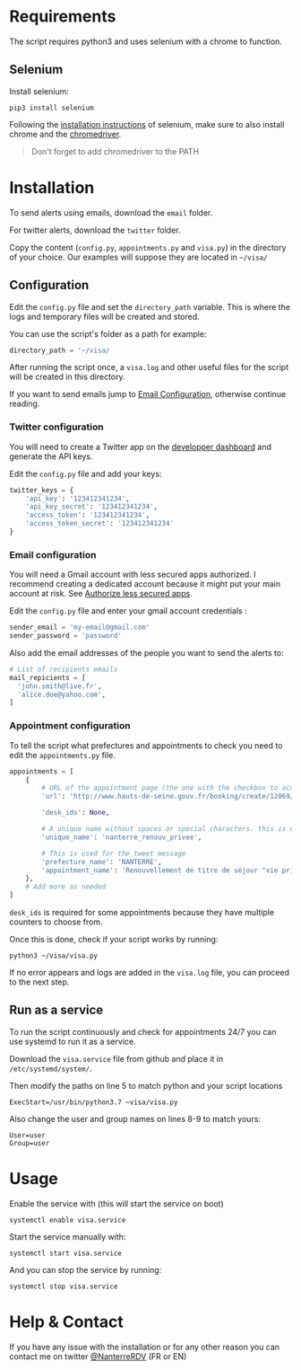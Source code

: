 # Requirements

The script requires python3 and uses selenium with a chrome to function.

## Selenium

Install selenium:

`pip3 install selenium`

Following the [installation instructions](https://selenium-python.readthedocs.io/installation.html#drivers) of selenium, make sure to also install chrome and the [chromedriver](https://sites.google.com/a/chromium.org/chromedriver/downloads).

> Don't forget to add chromedriver to the PATH

# Installation

To send alerts using emails, download the `email` folder.

For twitter alerts, download the `twitter` folder.

Copy the content (`config.py`, `appointments.py` and `visa.py`) in the directory of your choice. Our examples will suppose they are located in  `~/visa/`

## Configuration

Edit the `config.py` file and set the `directory_path` variable. This is where the logs and temporary files will be created and stored.

You can use the script's folder as a path for example: 
```python
directory_path = '~/visa/
```

After running the script once, a `visa.log` and other useful files for the script will be created in this directory.

If you want to send emails jump to [Email Configuration](https://github.com/pedrus16/visa/new/main?readme=1#email-configuration), otherwise continue reading.

### Twitter configuration

You will need to create a Twitter app on the [developper dashboard](https://developer.twitter.com/en/portal/dashboard) and generate the API keys.

Edit the `config.py` file and add your keys:

```python
twitter_keys = {
    'api_key': '123412341234',
    'api_key_secret': '123412341234',
    'access_token': '123412341234',
    'access_token_secret': '123412341234'
}
```

### Email configuration

You will need a Gmail account with less secured apps authorized. I recommend creating a dedicated account because it might put your main account at risk. See [Authorize less secured apps](https://myaccount.google.com/lesssecureapps).

Edit the `config.py` file and enter your gmail account credentials :

```python
sender_email = 'my-email@gmail.com'
sender_password = 'password'
```

Also add the email addresses of the people you want to send the alerts to:
```python
# List of recipients emails
mail_repicients = [
  'john.smith@live.fr',
  'alice.doe@yahoo.com',
]
```

### Appointment configuration

To tell the script what prefectures and appointments to check you need to edit the `appointments.py` file.
```python
appointments = [
    {
        # URL of the appointment page (the one with the checkbox to accept the conditions)
        'url': 'http://www.hauts-de-seine.gouv.fr/booking/create/12069/0',

        'desk_ids': None,

        # A unique name without spaces or special characters. this is used for naming temporary files
        'unique_name': 'nanterre_renouv_privee',

        # This is used for the tweet message
        'prefecture_name': 'NANTERRE',
        'appointment_name': 'Renouvellement de titre de séjour "vie privée et familiale"',
    },
    # Add more as needed
]
```

`desk_ids` is required for some appointments because they have multiple counters to choose from.


Once this is done, check if your script works by running:

`python3 ~/visa/visa.py`

If no error appears and logs are added in the `visa.log` file, you can proceed to the next step.

## Run as a service

To run the script continuously and check for appointments 24/7 you can use systemd to run it as a service.

Download the `visa.service` file from github and place it in `/etc/systemd/system/`.

Then modify the paths on line 5 to match python and your script locations

```
ExecStart=/usr/bin/python3.7 ~visa/visa.py
```

Also change the user and group names on lines 8-9 to match yours:
```
User=user
Group=user
```

# Usage

Enable the service with (this will start the service on boot)

`systemctl enable visa.service`

Start the service manually with:

`systemctl start visa.service`

And you can stop the service by running:

`systemctl stop visa.service`

# Help & Contact

If you have any issue with the installation or for any other reason you can contact me on twitter [@NanterreRDV](https://twitter.com/NanterreRdv) (FR or EN)
